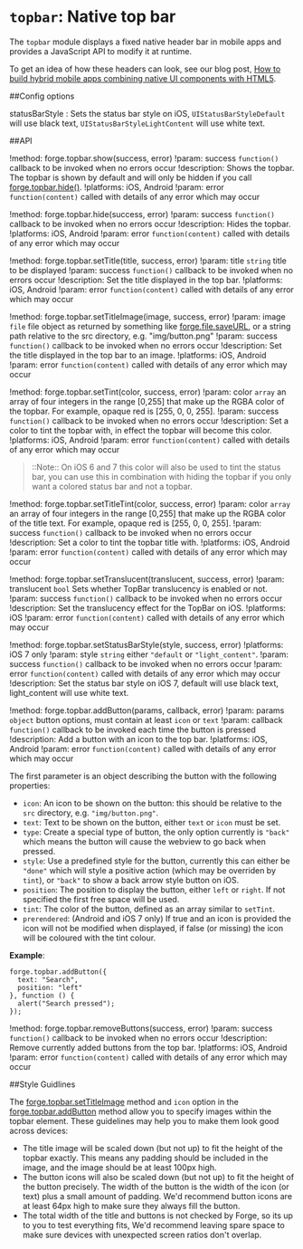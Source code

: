 ``topbar``: Native top bar
==========================

The ``topbar`` module displays a fixed native header bar in mobile apps
and provides a JavaScript API to modify it at runtime.

To get an idea of how these headers can look, see our blog post, [How to build hybrid mobile apps combining native UI components with HTML5](http://trigger.io/cross-platform-application-development-blog/2012/04/30/how-to-build-hybrid-mobile-apps-combining-native-ui-components-with-html5/).


##Config options

statusBarStyle
:	Sets the status bar style on iOS, `UIStatusBarStyleDefault` will use black text, `UIStatusBarStyleLightContent` will use white text.


##API

!method: forge.topbar.show(success, error)
!param: success `function()` callback to be invoked when no errors occur
!description: Shows the topbar. The topbar is shown by default and will only be hidden if you call [forge.topbar.hide()](index.html#forgetopbarhidesuccess-error).
!platforms: iOS, Android
!param: error `function(content)` called with details of any error which may occur

!method: forge.topbar.hide(success, error)
!param: success `function()` callback to be invoked when no errors occur
!description: Hides the topbar.
!platforms: iOS, Android
!param: error `function(content)` called with details of any error which may occur

!method: forge.topbar.setTitle(title, success, error)
!param: title `string` title to be displayed
!param: success `function()` callback to be invoked when no errors occur
!description: Set the title displayed in the top bar.
!platforms: iOS, Android
!param: error `function(content)` called with details of any error which may occur

!method: forge.topbar.setTitleImage(image, success, error)
!param: image `file` file object as returned by something like [forge.file.saveURL](file.html#forgefilesaveurlurl-success-error), or a string path relative to the src directory, e.g. "img/button.png"
!param: success `function()` callback to be invoked when no errors occur
!description: Set the title displayed in the top bar to an image.
!platforms: iOS, Android
!param: error `function(content)` called with details of any error which may occur

!method: forge.topbar.setTint(color, success, error)
!param: color `array` an array of four integers in the range [0,255] that make up the RGBA color of the topbar. For example, opaque red is [255, 0, 0, 255].
!param: success `function()` callback to be invoked when no errors occur
!description: Set a color to tint the topbar with, in effect the topbar will become this color.
!platforms: iOS, Android
!param: error `function(content)` called with details of any error which may occur

> ::Note:: On iOS 6 and 7 this color will also be used to tint the status bar, you can
use this in combination with hiding the topbar if you only want a
colored status bar and not a topbar.

!method: forge.topbar.setTitleTint(color, success, error)
!param: color `array` an array of four integers in the range [0,255] that make up the RGBA color of the title text. For example, opaque red is [255, 0, 0, 255].
!param: success `function()` callback to be invoked when no errors occur
!description: Set a color to tint the topbar title with.
!platforms: iOS, Android
!param: error `function(content)` called with details of any error which may occur

!method: forge.topbar.setTranslucent(translucent, success, error)
!param: translucent `bool` Sets whether TopBar translucency is enabled or not.
!param: success `function()` callback to be invoked when no errors occur
!description: Set the translucency effect for the TopBar on iOS.
!platforms: iOS
!param: error `function(content)` called with details of any error which may occur

!method: forge.topbar.setStatusBarStyle(style, success, error)
!platforms: iOS 7 only
!param: style `string` either ``"default`` or ``"light_content"``.
!param: success `function()` callback to be invoked when no errors occur
!param: error `function(content)` called with details of any error which may occur
!description: Set the status bar style on iOS 7, default will use black text, light_content will use white text.

!method: forge.topbar.addButton(params, callback, error)
!param: params `object` button options, must contain at least ``icon`` or ``text``
!param: callback `function()` callback to be invoked each time the button is pressed
!description: Add a button with an icon to the top bar.
!platforms: iOS, Android
!param: error `function(content)` called with details of any error which may occur

The first parameter is an object describing the button with the following properties:

-  ``icon``: An icon to be shown on the button: this should be relative
   to the ``src`` directory, e.g. ``"img/button.png"``.
-  ``text``: Text to be shown on the button, either ``text`` or ``icon``
   must be set.
-  ``type``: Create a special type of button, the only option currently
   is ``"back"`` which means the button will cause the webview to go
   back when pressed.
-  ``style``: Use a predefined style for the button, currently this can
   either be ``"done"`` which will style a positive action (which may be
   overriden by ``tint``), or ``"back"`` to show a back arrow style
   button on iOS.
-  ``position``: The position to display the button, either ``left`` or
   ``right``. If not specified the first free space will be used.
-  ``tint``: The color of the button, defined as an array similar to
   ``setTint``.
-  ``prerendered``: (Android and iOS 7 only) If true and an icon is provided the icon will not be modified when displayed, if false (or missing) the icon will be coloured with the tint colour.

**Example**:

	forge.topbar.addButton({
	  text: "Search",
	  position: "left"
	}, function () {
	  alert("Search pressed");
	});

!method: forge.topbar.removeButtons(success, error)
!param: success `function()` callback to be invoked when no errors occur
!description: Remove currently added buttons from the top bar.
!platforms: iOS, Android
!param: error `function(content)` called with details of any error which may occur

##Style Guidlines

The [forge.topbar.setTitleImage](index.html#forgetopbarsettitleimageimage-success-error) method and ``icon`` option in the [forge.topbar.addButton](index.html#forgetopbaraddbuttonparams-callback-error)
method allow you to specify images within the topbar element. These
guidelines may help you to make them look good across devices:

-  The title image will be scaled down (but not up) to fit the
height of the topbar exactly. This means any padding should be
included in the image, and the image should be at least 100px
high.
-  The button icons will also be scaled down (but not up) to fit the
height of the button precisely. The width of the button is the
width of the icon (or text) plus a small amount of padding. We'd
recommend button icons are at least 64px high to make sure they
always fill the button.
-  The total width of the title and buttons is not checked by Forge,
so its up to you to test everything fits, We'd recommend leaving
spare space to make sure devices with unexpected screen ratios
don't overlap.
